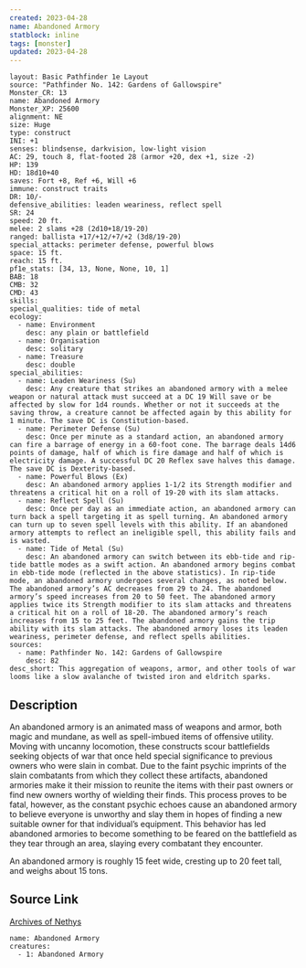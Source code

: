 ```yaml
---
created: 2023-04-28
name: Abandoned Armory
statblock: inline
tags: [monster]
updated: 2023-04-28
---
```

```statblock
layout: Basic Pathfinder 1e Layout
source: "Pathfinder No. 142: Gardens of Gallowspire"
Monster_CR: 13
name: Abandoned Armory
Monster_XP: 25600
alignment: NE
size: Huge
type: construct
INI: +1
senses: blindsense, darkvision, low-light vision
AC: 29, touch 8, flat-footed 28 (armor +20, dex +1, size -2)
HP: 139
HD: 18d10+40
saves: Fort +8, Ref +6, Will +6
immune: construct traits
DR: 10/-
defensive_abilities: leaden weariness, reflect spell
SR: 24
speed: 20 ft.
melee: 2 slams +28 (2d10+18/19-20)
ranged: ballista +17/+12/+7/+2 (3d8/19-20)
special_attacks: perimeter defense, powerful blows
space: 15 ft.
reach: 15 ft.
pf1e_stats: [34, 13, None, None, 10, 1]
BAB: 18
CMB: 32
CMD: 43
skills: 
special_qualities: tide of metal
ecology:
  - name: Environment
    desc: any plain or battlefield
  - name: Organisation
    desc: solitary
  - name: Treasure
    desc: double
special_abilities:
  - name: Leaden Weariness (Su)
    desc: Any creature that strikes an abandoned armory with a melee weapon or natural attack must succeed at a DC 19 Will save or be affected by slow for 1d4 rounds. Whether or not it succeeds at the saving throw, a creature cannot be affected again by this ability for 1 minute. The save DC is Constitution-based.
  - name: Perimeter Defense (Su)
    desc: Once per minute as a standard action, an abandoned armory can fire a barrage of energy in a 60-foot cone. The barrage deals 14d6 points of damage, half of which is fire damage and half of which is electricity damage. A successful DC 20 Reflex save halves this damage. The save DC is Dexterity-based.
  - name: Powerful Blows (Ex)
    desc: An abandoned armory applies 1-1/2 its Strength modifier and threatens a critical hit on a roll of 19-20 with its slam attacks.
  - name: Reflect Spell (Su)
    desc: Once per day as an immediate action, an abandoned armory can turn back a spell targeting it as spell turning. An abandoned armory can turn up to seven spell levels with this ability. If an abandoned armory attempts to reflect an ineligible spell, this ability fails and is wasted.
  - name: Tide of Metal (Su)
    desc: An abandoned armory can switch between its ebb-tide and rip-tide battle modes as a swift action. An abandoned armory begins combat in ebb-tide mode (reflected in the above statistics). In rip-tide mode, an abandoned armory undergoes several changes, as noted below. The abandoned armory’s AC decreases from 29 to 24. The abandoned armory’s speed increases from 20 to 50 feet. The abandoned armory applies twice its Strength modifier to its slam attacks and threatens a critical hit on a roll of 18-20. The abandoned armory’s reach increases from 15 to 25 feet. The abandoned armory gains the trip ability with its slam attacks. The abandoned armory loses its leaden weariness, perimeter defense, and reflect spells abilities.
sources:
  - name: Pathfinder No. 142: Gardens of Gallowspire
    desc: 82
desc_short: This aggregation of weapons, armor, and other tools of war looms like a slow avalanche of twisted iron and eldritch sparks.
```
## Description
An abandoned armory is an animated mass of weapons and armor, both magic and mundane, as well as spell-imbued items of offensive utility. Moving with uncanny locomotion, these constructs scour battlefields seeking objects of war that once held special significance to previous owners who were slain in combat. Due to the faint psychic imprints of the slain combatants from which they collect these artifacts, abandoned armories make it their mission to reunite the items with their past owners or find new owners worthy of wielding their finds. This process proves to be fatal, however, as the constant psychic echoes cause an abandoned armory to believe everyone is unworthy and slay them in hopes of finding a new suitable owner for that individual’s equipment. This behavior has led abandoned armories to become something to be feared on the battlefield as they tear through an area, slaying every combatant they encounter.

 An abandoned armory is roughly 15 feet wide, cresting up to 20 feet tall, and weighs about 15 tons.
## Source Link
[Archives of Nethys](https://aonprd.com/MonsterDisplay.aspx?ItemName=Abandoned%20Armory)
```encounter-table
name: Abandoned Armory
creatures:
  - 1: Abandoned Armory
```
